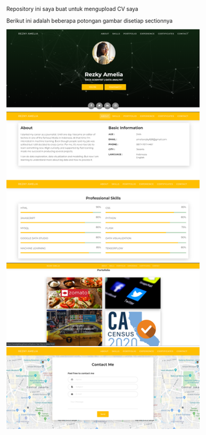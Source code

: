 Repository ini saya buat untuk mengupload CV saya

Berikut ini adalah beberapa potongan gambar disetiap sectionnya

<img src="images/home.png">

<img src="images/about.png">

<img src="images/skill.png">

<img src="images/experience.png">

<img src="images/contact.png">
